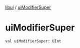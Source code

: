 [libui](index.md) / [uiModifierSuper](./ui-modifier-super.md)

# uiModifierSuper

`val uiModifierSuper: UInt`